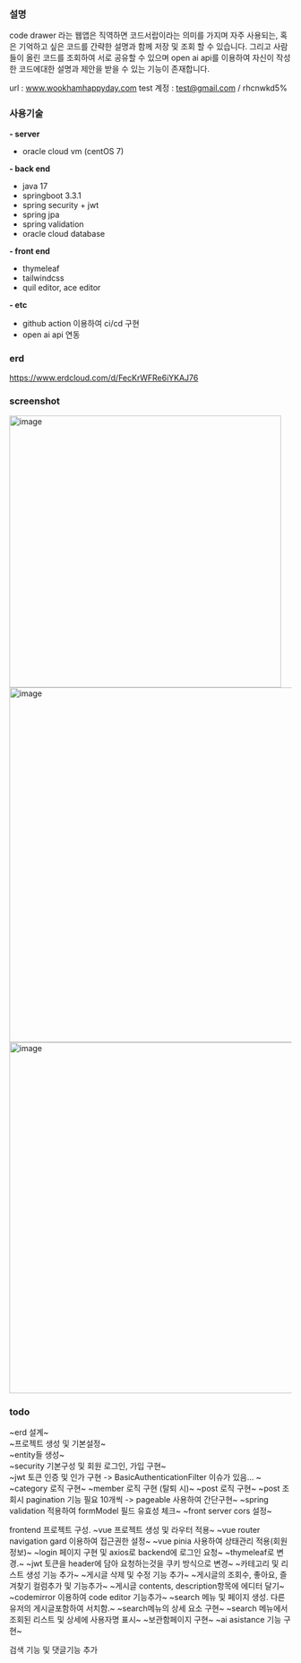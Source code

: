 ### 설명
code drawer 라는 웹앱은 직역하면 코드서랍이라는 의미를 가지며 자주 사용되는, 혹은 기억하고 싶은 코드를 간략한 설명과 함께 저장 및 조회 할 수 있습니다.
그리고 사람들이 올린 코드를 조회하여 서로 공유할 수 있으며 open ai api를 이용하여 자신이 작성한 코드에대한 설명과 제안을 받을 수 있는 기능이 존재합니다.    

url : www.wookhamhappyday.com
test 계정 : test@gmail.com     /     rhcnwkd5%

### 사용기술
__- server__
- oracle cloud vm (centOS 7)
  
__- back end__
- java 17  
- springboot 3.3.1  
- spring security  + jwt
- spring jpa  
- spring validation
- oracle cloud database

__- front end__  
- thymeleaf
- tailwindcss
- quil editor, ace editor

__- etc__
- github action 이용하여 ci/cd 구현
- open ai api 연동


### erd
https://www.erdcloud.com/d/FecKrWFRe6iYKAJ76

### screenshot
<img width="485" alt="image" src="https://github.com/user-attachments/assets/43456600-ba01-48da-bfd6-671754c19bcf">
<img width="633" alt="image" src="https://github.com/user-attachments/assets/985a4299-bfc9-4481-957c-a42dc0459b4b">
<img width="626" alt="image" src="https://github.com/user-attachments/assets/be1899da-0ec1-4816-b289-3d730ce42297">



### todo  
~erd 설계~  
~프로젝트 생성 및 기본설정~  
~entity들 생성~  
~security 기본구성 및 회원 로그인, 가입 구현~  
~jwt 토큰 인증 및 인가 구현 -> BasicAuthenticationFilter 이슈가 있음... ~
~category 로직 구현~
~member 로직 구현 (탈퇴 시)~
~post 로직 구현~
~post 조회시 pagination 기능 필요 10개씩 -> pageable 사용하여 간단구현~
~spring validation 적용하여 formModel 필드 유효성 체크~
~front server cors 설정~


frontend 프로젝트 구성. 
~vue 프로젝트 생성 및 라우터 적용~
~vue router navigation gard 이용하여 접근권한 설정~
~vue pinia 사용하여 상태관리 적용(회원정보)~
~login 페이지 구현 및 axios로 backend에 로그인 요청~
~thymeleaf로 변경.~
~jwt 토큰을 header에 담아 요청하는것을 쿠키 방식으로 변경~
~카테고리 및 리스트 생성 기능 추가~
~게시글 삭제 및 수정 기능 추가~
~게시글의 조회수, 좋아요, 즐겨찾기 컬럼추가 및 기능추가~
~게시글 contents, description항목에 에디터 달기~
~codemirror 이용하여 code editor 기능추가~
~search 메뉴 및 페이지 생성. 다른 유저의 게시글포함하여 서치함.~
~search메뉴의 상세 요소 구현~
~search 메뉴에서 조회된 리스트 및 상세에 사용자명 표시~
~보관함페이지 구현~
~ai asistance 기능 구현~

검색 기능 및 댓글기능 추가




